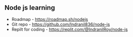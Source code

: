 Node js learning
---
- Roadmap - https://roadmap.sh/nodejs
- Git repo - https://github.com/Indranil836/node-js
- Repilt for coding - https://replit.com/@IndranilRoy/node-js